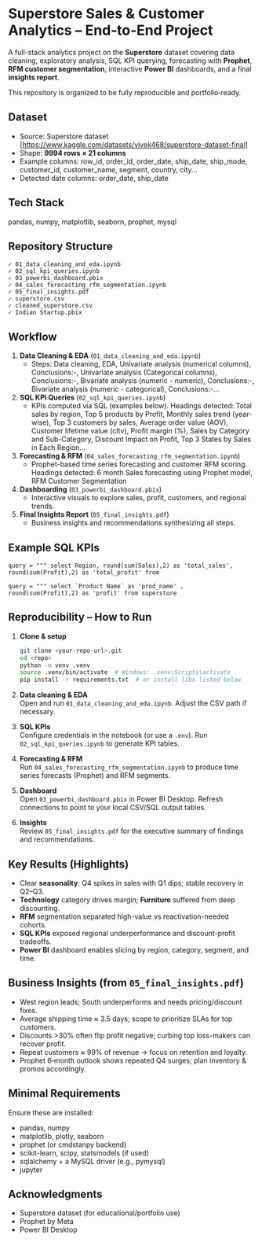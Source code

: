# Superstore Sales & Customer Analytics – End‑to‑End Project


A full-stack analytics project on the **Superstore** dataset covering data cleaning, exploratory analysis, SQL KPI querying, forecasting with **Prophet**, **RFM customer segmentation**, interactive **Power BI** dashboards, and a final **insights report**.

This repository is organized to be fully reproducible and portfolio‑ready.

## Dataset
- Source: Superstore dataset [https://www.kaggle.com/datasets/vivek468/superstore-dataset-final]
- Shape: **9994 rows × 21 columns**
- Example columns: row_id, order_id, order_date, ship_date, ship_mode, customer_id, customer_name, segment, country, city...
- Detected date columns: order_date, ship_date

## Tech Stack
pandas, numpy, matplotlib, seaborn, prophet, mysql

## Repository Structure
```
✓ 01_data_cleaning_and_eda.ipynb
✓ 02_sql_kpi_queries.ipynb
✓ 03_powerbi_dashboard.pbix
✓ 04_sales_forecasting_rfm_segmentation.ipynb
✓ 05_final_insights.pdf
✓ superstore.csv
✓ cleaned_superstore.csv
✓ Indian Startup.pbix
```

## Workflow
1. **Data Cleaning & EDA** (`01_data_cleaning_and_eda.ipynb`)  
   - Steps: Data cleaning, EDA, Univariate analysis (numerical columns), Conclusions:-, Univariate analysis (Categorical columns), Conclusions:-, Bivariate analysis (numeric - numeric), Conclusions:-, Bivariate analysis (numeric - categorical), Conclusions:-...
2. **SQL KPI Queries** (`02_sql_kpi_queries.ipynb`)  
   - KPIs computed via SQL (examples below). Headings detected: Total sales by region, Top 5 products by Profit, Monthly sales trend (year-wise), Top 3 customers by sales, Average order value (AOV), Customer lifetime value (cltv), Profit margin (%), Sales by Category and Sub-Category, Discount Impact on Profit, Top 3 States by Sales in Each Region...
3. **Forecasting & RFM** (`04_sales_forecasting_rfm_segmentation.ipynb`)  
   - Prophet-based time series forecasting and customer RFM scoring. Headings detected: 6 month Sales forecasting using Prophet model, RFM Customer Segmentation
4. **Dashboarding** (`03_powerbi_dashboard.pbix`)  
   - Interactive visuals to explore sales, profit, customers, and regional trends.
5. **Final Insights Report** (`05_final_insights.pdf`)  
   - Business insights and recommendations synthesizing all steps.

## Example SQL KPIs
```
query = """ select Region, round(sum(Sales),2) as 'total_sales', round(sum(Profit),2) as 'total_profit' from

query = """ select `Product Name` as 'prod_name' , round(sum(Profit),2) as 'profit' from superstore
```

## Reproducibility – How to Run

1. **Clone & setup**
   ```bash
   git clone <your-repo-url>.git
   cd <repo>
   python -m venv .venv
   source .venv/bin/activate  # Windows: .venv\Scripts\activate
   pip install -r requirements.txt  # or install libs listed below
   ```

2. **Data cleaning & EDA**  
   Open and run `01_data_cleaning_and_eda.ipynb`. Adjust the CSV path if necessary.

3. **SQL KPIs**  
   Configure credentials in the notebook (or use a `.env`). Run `02_sql_kpi_queries.ipynb` to generate KPI tables.

4. **Forecasting & RFM**  
   Run `04_sales_forecasting_rfm_segmentation.ipynb` to produce time series forecasts (Prophet) and RFM segments.

5. **Dashboard**  
   Open `03_powerbi_dashboard.pbix` in Power BI Desktop. Refresh connections to point to your local CSV/SQL output tables.

6. **Insights**  
   Review `05_final_insights.pdf` for the executive summary of findings and recommendations.

## Key Results (Highlights)
- Clear **seasonality**: Q4 spikes in sales with Q1 dips; stable recovery in Q2–Q3.
- **Technology** category drives margin; **Furniture** suffered from deep discounting.
- **RFM** segmentation separated high-value vs reactivation-needed cohorts.
- **SQL KPIs** exposed regional underperformance and discount-profit tradeoffs.
- **Power BI** dashboard enables slicing by region, category, segment, and time.

## Business Insights (from `05_final_insights.pdf`)
- West region leads; South underperforms and needs pricing/discount fixes.  
- Average shipping time ≈ 3.5 days; scope to prioritize SLAs for top customers.  
- Discounts >30% often flip profit negative; curbing top loss-makers can recover profit.  
- Repeat customers ≈ 99% of revenue → focus on retention and loyalty.  
- Prophet 6‑month outlook shows repeated Q4 surges; plan inventory & promos accordingly.

## Minimal Requirements
Ensure these are installed:
- pandas, numpy
- matplotlib, plotly, seaborn
- prophet (or cmdstanpy backend)
- scikit-learn, scipy, statsmodels (if used)
- sqlalchemy + a MySQL driver (e.g., pymysql)
- jupyter

## Acknowledgments
- Superstore dataset (for educational/portfolio use)
- Prophet by Meta
- Power BI Desktop
